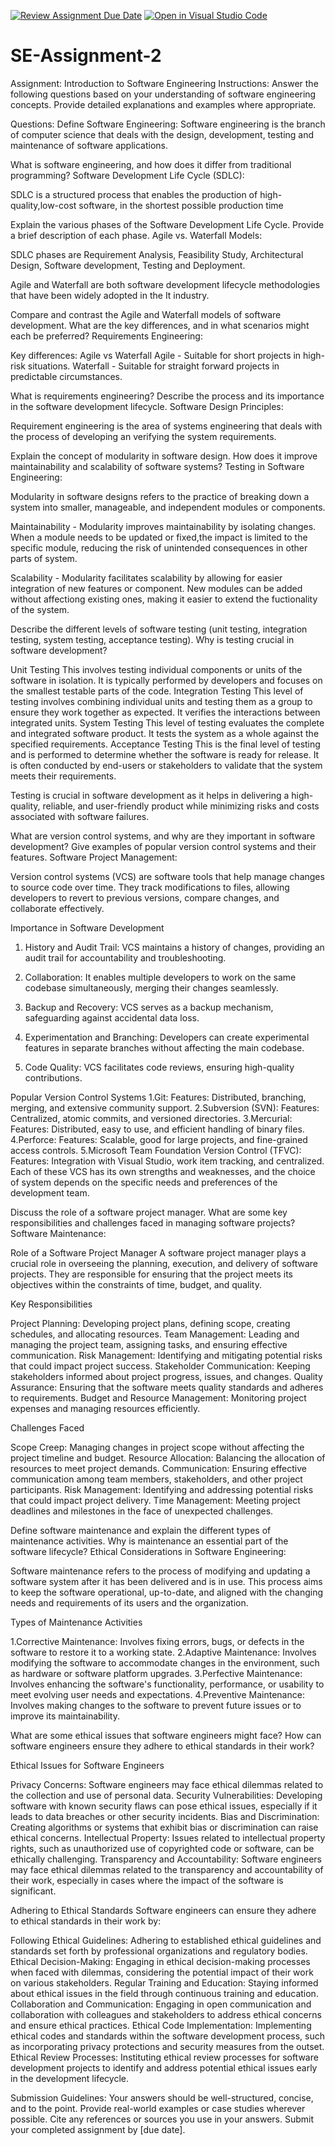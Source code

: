 [![Review Assignment Due Date](https://classroom.github.com/assets/deadline-readme-button-24ddc0f5d75046c5622901739e7c5dd533143b0c8e959d652212380cedb1ea36.svg)](https://classroom.github.com/a/-ucQIGTc)
[![Open in Visual Studio Code](https://classroom.github.com/assets/open-in-vscode-718a45dd9cf7e7f842a935f5ebbe5719a5e09af4491e668f4dbf3b35d5cca122.svg)](https://classroom.github.com/online_ide?assignment_repo_id=15240806&assignment_repo_type=AssignmentRepo)
# SE-Assignment-2
Assignment: Introduction to Software Engineering
Instructions:
Answer the following questions based on your understanding of software engineering concepts. Provide detailed explanations and examples where appropriate.

Questions:
Define Software Engineering:
Software engineering is the branch of computer science that deals with the design, development, testing and maintenance of software applications.

What is software engineering, and how does it differ from traditional programming?
Software Development Life Cycle (SDLC):

SDLC is a structured process that enables the production of high-quality,low-cost software, in the shortest possible production time 

Explain the various phases of the Software Development Life Cycle. Provide a brief description of each phase.
Agile vs. Waterfall Models:

SDLC phases are Requirement Analysis, Feasibility Study, Architectural Design, Software development, Testing and Deployment.

Agile and Waterfall are both software development lifecycle methodologies that have been widely adopted in the It industry.

Compare and contrast the Agile and Waterfall models of software development. What are the key differences, and in what scenarios might each be preferred?
Requirements Engineering:

Key differences: Agile vs Waterfall
Agile - Suitable for short projects in high-risk situations.
Waterfall - Suitable for straight forward projects in predictable circumstances.

What is requirements engineering? Describe the process and its importance in the software development lifecycle.
Software Design Principles:

Requirement engineering is the area of systems engineering that deals with the process of developing an verifying the system requirements.

Explain the concept of modularity in software design. How does it improve maintainability and scalability of software systems?
Testing in Software Engineering:

Modularity in software designs refers to the practice of breaking down a system into smaller, manageable, and independent modules or components.

Maintainability - Modularity improves maintainability by isolating changes. When a module needs to be updated or fixed,the impact is limited to the specific module, reducing the risk of unintended consequences in other parts of system.

Scalability - Modularity facilitates scalability by allowing for easier integration of new features or component. New modules can be added without affectiong existing ones, making it easier to extend the fuctionality of the system.

Describe the different levels of software testing (unit testing, integration testing, system testing, acceptance testing). Why is testing crucial in software development?


Unit Testing
 This involves testing individual components or units of the software in isolation. It is typically performed by developers and focuses on the smallest testable parts of the code.
Integration Testing
 This level of testing involves combining individual units and testing them as a group to ensure they work together as expected. It verifies the interactions between integrated units.
System Testing
 This level of testing evaluates the complete and integrated software product. It tests the system as a whole against the specified requirements.
Acceptance Testing
 This is the final level of testing and is performed to determine whether the software is ready for release. It is often conducted by end-users or stakeholders to validate that the system meets their requirements.

Testing is crucial in software development as it helps in delivering a high-quality, reliable, and user-friendly product while minimizing risks and costs associated with software failures.

What are version control systems, and why are they important in software development? Give examples of popular version control systems and their features.
Software Project Management:

Version control systems (VCS) are software tools that help manage changes to source code over time. They track modifications to files, allowing developers to revert to previous versions, compare changes, and collaborate effectively.

Importance in Software Development
1. History and Audit Trail: VCS maintains a history of changes, providing an audit trail for accountability and troubleshooting.

2. Collaboration: It enables multiple developers to work on the same codebase simultaneously, merging their changes seamlessly.

3. Backup and Recovery: VCS serves as a backup mechanism, safeguarding against accidental data loss.

4. Experimentation and Branching: Developers can create experimental features in separate branches without affecting the main codebase.

5. Code Quality: VCS facilitates code reviews, ensuring high-quality contributions.

Popular Version Control Systems
1.Git:
Features: Distributed, branching, merging, and extensive community support.
2.Subversion (SVN):
Features: Centralized, atomic commits, and versioned directories.
3.Mercurial:
Features: Distributed, easy to use, and efficient handling of binary files.
4.Perforce:
Features: Scalable, good for large projects, and fine-grained access controls.
5.Microsoft Team Foundation Version Control (TFVC):
Features: Integration with Visual Studio, work item tracking, and centralized.
Each of these VCS has its own strengths and weaknesses, and the choice of system depends on the specific needs and preferences of the development team.

Discuss the role of a software project manager. What are some key responsibilities and challenges faced in managing software projects?
Software Maintenance:

Role of a Software Project Manager
A software project manager plays a crucial role in overseeing the planning, execution, and delivery of software projects. They are responsible for ensuring that the project meets its objectives within the constraints of time, budget, and quality.

Key Responsibilities

Project Planning:
 Developing project plans, defining scope, creating schedules, and allocating resources.
Team Management:
 Leading and managing the project team, assigning tasks, and ensuring effective communication.
Risk Management:
 Identifying and mitigating potential risks that could impact project success.
Stakeholder Communication:
 Keeping stakeholders informed about project progress, issues, and changes.
Quality Assurance:
 Ensuring that the software meets quality standards and adheres to requirements.
Budget and Resource Management:
 Monitoring project expenses and managing resources efficiently.

Challenges Faced

Scope Creep:
 Managing changes in project scope without affecting the project timeline and budget.
Resource Allocation:
 Balancing the allocation of resources to meet project demands.
Communication:
 Ensuring effective communication among team members, stakeholders, and other project participants.
Risk Management:
 Identifying and addressing potential risks that could impact project delivery.
Time Management:
 Meeting project deadlines and milestones in the face of unexpected challenges.


Define software maintenance and explain the different types of maintenance activities. Why is maintenance an essential part of the software lifecycle?
Ethical Considerations in Software Engineering:

Software maintenance refers to the process of modifying and updating a software system after it has been delivered and is in use. This process aims to keep the software operational, up-to-date, and aligned with the changing needs and requirements of its users and the organization.

Types of Maintenance Activities

1.Corrective Maintenance: Involves fixing errors, bugs, or defects in the software to restore it to a working state.
2.Adaptive Maintenance: Involves modifying the software to accommodate changes in the environment, such as hardware or software platform upgrades.
3.Perfective Maintenance: Involves enhancing the software's functionality, performance, or usability to meet evolving user needs and expectations.
4.Preventive Maintenance: Involves making changes to the software to prevent future issues or to improve its maintainability.

What are some ethical issues that software engineers might face? How can software engineers ensure they adhere to ethical standards in their work?

Ethical Issues for Software Engineers

Privacy Concerns:
 Software engineers may face ethical dilemmas related to the collection and use of personal data.
Security Vulnerabilities:
 Developing software with known security flaws can pose ethical issues, especially if it leads to data breaches or other security incidents.
Bias and Discrimination:
 Creating algorithms or systems that exhibit bias or discrimination can raise ethical concerns.
Intellectual Property:
 Issues related to intellectual property rights, such as unauthorized use of copyrighted code or software, can be ethically challenging.
Transparency and Accountability:
 Software engineers may face ethical dilemmas related to the transparency and accountability of their work, especially in cases where the impact of the software is significant.

Adhering to Ethical Standards
Software engineers can ensure they adhere to ethical standards in their work by:

Following Ethical Guidelines:
 Adhering to established ethical guidelines and standards set forth by professional organizations and regulatory bodies.
Ethical Decision-Making:
 Engaging in ethical decision-making processes when faced with dilemmas, considering the potential impact of their work on various stakeholders.
Regular Training and Education:
 Staying informed about ethical issues in the field through continuous training and education.
Collaboration and Communication:
 Engaging in open communication and collaboration with colleagues and stakeholders to address ethical concerns and ensure ethical practices.
Ethical Code Implementation:
 Implementing ethical codes and standards within the software development process, such as incorporating privacy protections and security measures from the outset.
Ethical Review Processes:
 Instituting ethical review processes for software development projects to identify and address potential ethical issues early in the development lifecycle.

Submission Guidelines:
Your answers should be well-structured, concise, and to the point.
Provide real-world examples or case studies wherever possible.
Cite any references or sources you use in your answers.
Submit your completed assignment by [due date].

